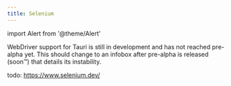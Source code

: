 ```yaml
---
title: Selenium
---
```

import Alert from '@theme/Alert'

<Alert title="Currently In Development" type="danger" icon="alert">

WebDriver support for Tauri is still in development and has not reached pre-alpha yet. This should change to an infobox
after pre-alpha is released (soon™) that details its instability.
</Alert>

todo: https://www.selenium.dev/